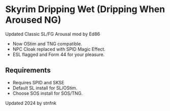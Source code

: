 # Skyrim Dripping Wet (Dripping When Aroused NG)

Updated Classic SL/FG Arousal mod by Ed86

* Now OStim and TNG compatible.
* NPC Cloak replaced with SPID Magic Effect.
* ESL flagged and Form 44 for your pleasure.

## Requirements
- Requires SPID and SKSE
- Default SL install for SL/OStim.
- Choose SOS install for SOS/TNG.


Updated 2024 by stnfnk
